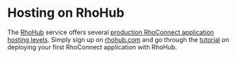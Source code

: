# Hosting on RhoHub

The [RhoHub](../guide/rhohubtutorial#introduction) service offers several [production RhoConnect application hosting levels](http://rhohub.com/pricing).  Simply sign up on [rhohub.com](http://rhohub.com/) and go through the [tutorial](../guide/rhohubtutorial) on deploying your first RhoConnect application with RhoHub.
